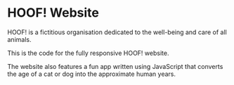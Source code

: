 # HOOF! Website
HOOF! is a fictitious organisation dedicated to the well-being and care of all animals.

This is the code for the fully responsive HOOF! website.

The website also features a fun app written using JavaScript that converts the age of a cat or dog into the approximate human years.
